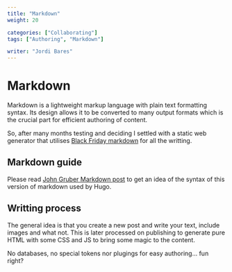 ```yaml
---
title: "Markdown"
weight: 20

categories: ["Collaborating"]
tags: ["Authoring", "Markdown"]

writer: "Jordi Bares"
---
```

# Markdown

Markdown is a lightweight markup language with plain text formatting syntax. Its design allows it to be converted to many output formats which is the crucial part for efficient authoring of content.

So, after many months testing and deciding I settled with a static web generator that utilises [Black Friday markdown](https://notes.peter-baumgartner.net/archive/content-organisation/blackfriday-markdown/) for all the writting.

## Markdown guide

Please read [John Gruber Markdown post](https://daringfireball.net/projects/markdown/syntax) to get an idea of the syntax of this version of markdown used by Hugo.

## Writting process

The general idea is that you create a new post and write your text, include images and what not. This is later processed on publishing to generate pure HTML with some CSS and JS to bring some magic to the content.

No databases, no special tokens nor plugings for easy authoring... fun right?